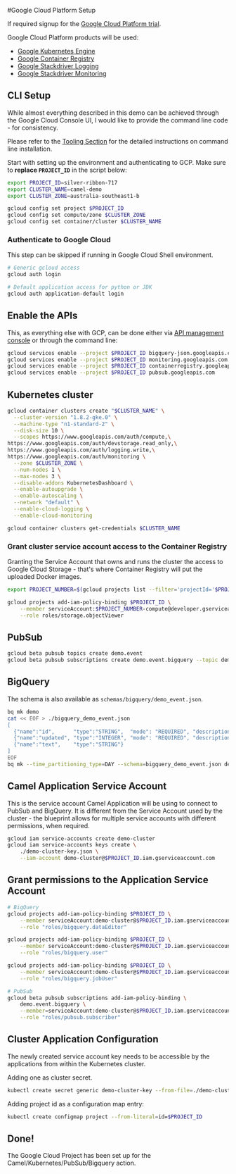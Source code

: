 #Google Cloud Platform Setup

If required signup for the [Google Cloud Platform trial](https://cloud.google.com/free/). 

Google Cloud Platform products will be used:

* [Google Kubernetes Engine](https://cloud.google.com/kubernetes-engine/)
* [Google Container Registry](https://cloud.google.com/container-registry/)
* [Google Stackdriver Logging](https://cloud.google.com/logging/)
* [Google Stackdriver Monitoring](https://cloud.google.com/monitoring/)


## CLI Setup

While almost everything described in this demo can be achieved through the Google Cloud Console UI, I would like to provide the command line code - for consistency.

Please refer to the [Tooling Section](02_toolstack_required.md) for the detailed instructions on command line installation.

Start with setting up the environment and authenticating to GCP. Make sure to **replace `PROJECT_ID`** in the script below:

```bash
export PROJECT_ID=silver-ribbon-717
export CLUSTER_NAME=camel-demo
export CLUSTER_ZONE=australia-southeast1-b

gcloud config set project $PROJECT_ID
gcloud config set compute/zone $CLUSTER_ZONE
gcloud config set container/cluster $CLUSTER_NAME
```

### Authenticate to Google Cloud

This step can be skipped if running in Google Cloud Shell environment.

```bash
# Generic gcloud access
gcloud auth login

# Default application access for python or JDK
gcloud auth application-default login
```

## Enable the APIs

This, as everything else with GCP, can be done either via [API management console](https://console.cloud.google.com/apis/library) or through the command line:

```bash
gcloud services enable --project $PROJECT_ID bigquery-json.googleapis.com
gcloud services enable --project $PROJECT_ID monitoring.googleapis.com
gcloud services enable --project $PROJECT_ID containerregistry.googleapis.com
gcloud services enable --project $PROJECT_ID pubsub.googleapis.com
```

## Kubernetes cluster

```bash
gcloud container clusters create "$CLUSTER_NAME" \
  --cluster-version "1.8.2-gke.0" \
  --machine-type "n1-standard-2" \
  --disk-size 10 \
  --scopes https://www.googleapis.com/auth/compute,\
https://www.googleapis.com/auth/devstorage.read_only,\
https://www.googleapis.com/auth/logging.write,\
https://www.googleapis.com/auth/monitoring \
  --zone $CLUSTER_ZONE \
  --num-nodes 1 \
  --max-nodes 3 \
  --disable-addons KubernetesDashboard \
  --enable-autoupgrade \
  --enable-autoscaling \
  --network "default" \
  --enable-cloud-logging \
  --enable-cloud-monitoring

gcloud container clusters get-credentials $CLUSTER_NAME
```

### Grant cluster service account access to the Container Registry

Granting the Service Account that owns and runs the cluster the access to Google Cloud Storage - that's where Container Registry will put the uploaded Docker images.

```bash
export PROJECT_NUMBER=$(gcloud projects list --filter='projectId='$PROJECT_ID --format='value(projectNumber)')

gcloud projects add-iam-policy-binding $PROJECT_ID \
    --member serviceAccount:$PROJECT_NUMBER-compute@developer.gserviceaccount.com \
    --role roles/storage.objectViewer
```



## PubSub

```bash
gcloud beta pubsub topics create demo.event
gcloud beta pubsub subscriptions create demo.event.bigquery --topic demo.event --ack-deadline 60
```



## BigQuery

The schema is also available as `schemas/bigquery/demo_event.json`. 

```bash
bq mk demo
cat << EOF > ./bigquery_demo_event.json
[
  {"name":"id",      "type":"STRING",  "mode": "REQUIRED", "description": "Unique Correlation ID"},
  {"name":"updated", "type":"INTEGER", "mode": "REQUIRED", "description": "Timestamp in milliseconds"},
  {"name":"text",    "type":"STRING"}
]
EOF
bq mk --time_partitioning_type=DAY --schema=bigquery_demo_event.json demo.demo_event
```



## Camel Application Service Account

This is the service account Camel Application will be using to connect to PubSub and BigQuery. It is different from the Service Account used by the cluster - the blueprint allows for multiple service accounts with different permissions, when required.

```bash
gcloud iam service-accounts create demo-cluster
gcloud iam service-accounts keys create \
    ./demo-cluster-key.json \
    --iam-account demo-cluster@$PROJECT_ID.iam.gserviceaccount.com
```



## Grant permissions to the Application Service Account

```bash
# BigQuery
gcloud projects add-iam-policy-binding $PROJECT_ID \
    --member serviceAccount:demo-cluster@$PROJECT_ID.iam.gserviceaccount.com \
    --role "roles/bigquery.dataEditor"

gcloud projects add-iam-policy-binding $PROJECT_ID \
    --member serviceAccount:demo-cluster@$PROJECT_ID.iam.gserviceaccount.com \
    --role "roles/bigquery.user"

gcloud projects add-iam-policy-binding $PROJECT_ID \
    --member serviceAccount:demo-cluster@$PROJECT_ID.iam.gserviceaccount.com \
    --role "roles/bigquery.jobUser"

# PubSub
gcloud beta pubsub subscriptions add-iam-policy-binding \
    demo.event.bigquery \
    --member=serviceAccount:demo-cluster@$PROJECT_ID.iam.gserviceaccount.com \
    --role "roles/pubsub.subscriber"
```



## Cluster Application Configuration

The newly created service account key needs to be accessible by the applications from within the Kubernetes cluster. 

Adding one as cluster secret.

```bash
kubectl create secret generic demo-cluster-key --from-file=./demo-cluster-key.json
```

Adding project id as a configuration map entry:

```bash
kubectl create configmap project --from-literal=id=$PROJECT_ID
```



## Done!

The Google Cloud Project has been set up for the Camel/Kubernetes/PubSub/Bigquery action.
